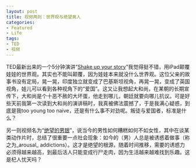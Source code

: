 ```yaml
---
layout: post
title: 视频两则：世界观与绝望男人
categories:
- Featured
- Life
tags:
- TED
- 视频
---
```


TED最新出来的一个5分钟演讲“[Shake up your story](http://www.ted.com/talks/raghava_kk_shake_up_your_story.html)”我觉得挺不错，用iPad颠覆娃娃的世界观。其实也不能叫颠覆，因为娃娃本来就没什么世界观。这位父亲的故事书没有定局，晃一晃，印度独立就变成了巴基斯坦视角，再晃一晃，变成了英国视角，娃儿可以看到各种视角下的“爱国”。这又让我想起大和尚，在某朝的长期宣传下，大和尚是个十恶不赦的大坏蛋，他走到哪儿，朝廷就要向哪儿抗议。可是好些天前我第一次读到大和尚的演讲稿时，我真被佛法震撼了，于是我满心疑惑，到底是我too young too naive，还是有什么事不对劲呢。叛徒与爱国者，标准是什么？



另一则视频名为“[绝望的男银](http://www.ted.com/talks/zimchallenge.html)”，说当今的男性如何糟糕如何不如女性，其中在谈某类动作片时，总结了很重要一点社会现象：如今的（男）人总是被诱惑着做事（称之为_arousal_ addictions）。这才是绝望的根源，随着时间推移，需要的诱惑力必须得越来越高，到最后活人只能变成行尸走肉，因为生活越来越难找到乐趣。这是杞人忧天吗？

